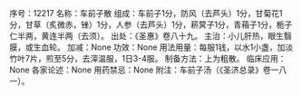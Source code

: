 序号：12217
名称：车前子散
组成：车前子1分，防风（去芦头）1分，甘菊花1分，甘草（炙微赤，锉）1分，人参（去芦头）1分，菥蓂子1分，青葙子1分，栀子仁半两，黄连半两（去须）。
出处：《圣惠》卷八十九。
主治：小儿肝热，眼生翳膜，或生血轮。
加减：None
功效：None
用法用量：每服1钱，以水1小盏，加淡竹叶7片，煎至5分，去滓温服，1日3-4服。
制备方法：上为粗散。
临床应用：None
各家论述：None
用药禁忌：None
附注：车前子汤（《圣济总录》卷一八一）。
